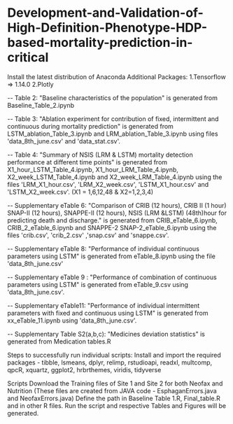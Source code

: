 # Development-and-Validation-of-High-Definition-Phenotype-HDP-based-mortality-prediction-in-critical

Install the latest distribution of Anaconda
Additional Packages:
1.Tensorflow => 1.14.0
2.Plotly

-- Table 2: "Baseline characteristics of the population" is generated from Baseline_Table_2.ipynb

-- Table 3: "Ablation experiment for contribution of fixed, intermittent and continuous during mortality prediction" is generated from LSTM_ablation_Table_3.ipynb and LRM_ablation_Table_3.ipynb using files 'data_8th_june.csv' and 'data_stat.csv'. 

-- Table 4: "Summary of NSIS (LRM & LSTM) mortality detection performance at different time points" is generated from X1_hour_LSTM_Table_4.ipynb, X1_hour_LRM_Table_4.ipynb, X2_week_LSTM_Table_4.ipynb and X2_week_LRM_Table_4.ipynb using the files 'LRM_X1_hour.csv', 'LRM_X2_week.csv', 'LSTM_X1_hour.csv' and 'LSTM_X2_week.csv'. (X1 = 1,6,12,48 & X2=1,2,3,4) 

-- Supplementary eTable 6: "Comparison of CRIB (12 hours), CRIB II (1 hour) SNAP-II (12 hours), SNAPPE-II (12 hours), NSIS (LRM &LSTM) (48th)hour for predicting death and discharge." is generated from CRIB_eTable_6.ipynb, CRIB_2_eTable_6.ipynb and SNAPPE-2 SNAP-2_eTable_6.ipynb using the files 'crib.csv', 'crib_2.csv' ,'snap.csv' and 'snappe.csv'.

-- Supplementary eTable 8: "Performance of individual continuous parameters using LSTM" is generated from eTable_8.ipynb using the file 'data_8th_june.csv'

-- Supplementary eTable 9 : "Performance of combination of continuous parameters using LSTM" is generated from eTable_9.csv using 'data_8th_june.csv'.

-- Supplementary eTable11: "Performance of individual intermittent parameters with fixed and continuous using LSTM" is generated from xx_eTable_11.ipynb using 'data_8th_june.csv'.

-- Supplementary Table S2(a,b,c): "Medicines deviation statistics" is generated from Medication tables.R

Steps to successfully run individual scripts: Install and import the required packages - tibble, lsmeans, dplyr, relimp, rstudioapi, readxl, multcomp, qpcR, xquartz, ggplot2, hrbrthemes, viridis, tidyverse

Scripts
Download the Training files of Site 1 and Site 2 for both Neofax and Nutrition (These files are created from JAVA code - EsphaganErrors.java and NeofaxErrors.java)
Define the path in Baseline Table 1.R, Final_table.R and in other R files.
Run the script and respective Tables and Figures will be generated.
